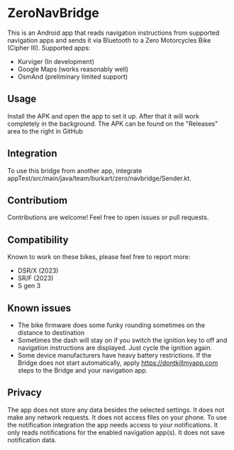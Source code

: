 # ZeroNavBridge
This is an Android app that reads navigation instructions from supported navigation apps and sends it via Bluetooth to a Zero Motorcycles Bike (Cipher III).
Supported apps:
* Kurviger (In development)
* Google Maps (works reasonably well)
* OsmAnd (preliminary limited support)

## Usage
Install the APK and open the app to set it up. After that it will work completely in the background.
The APK can be found on the "Releases" area to the right in GitHub

## Integration
To use this bridge from another app, integrate appTest/src/main/java/team/burkart/zero/navbridge/Sender.kt.

## Contributiom
Contributions are welcome! Feel free to open issues or pull requests.

## Compatibility
Known to work on these bikes, please feel free to report more:
* DSR/X (2023)
* SR/F (2023)
* S gen 3

## Known issues
* The bike firmware does some funky rounding sometimes on the distance to destination
* Sometimes the dash will stay on if you switch the ignition key to off and navigation instructions are displayed. Just cycle the ignition again.
* Some device manufacturers have heavy battery restrictions. If the Bridge does not start automatically, apply https://dontkillmyapp.com steps to the Bridge and your navigation app.

## Privacy
The app does not store any data besides the selected settings. It does not make any network requests. It does not access files on your phone.
To use the notification integration the app needs access to your notifications. It only reads notifications for the enabled navigation app(s). It does not save notification data.
